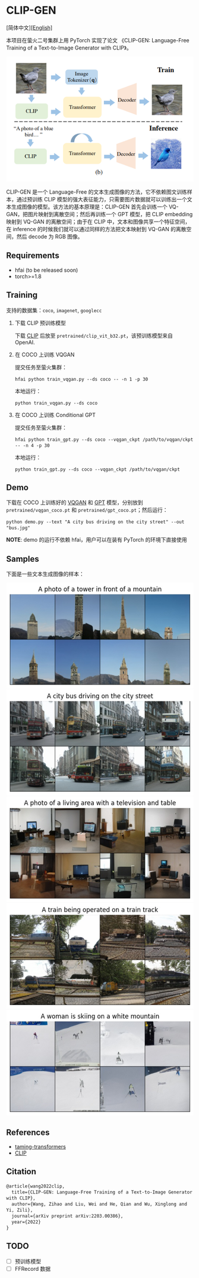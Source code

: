 
# CLIP-GEN

[简体中文][[English]](README_en.md)

本项目在萤火二号集群上用 PyTorch 实现了论文 《CLIP-GEN: Language-Free Training of a Text-to-Image Generator with CLIP》。

![clip-gen](assets/clip-gen.png)

CLIP-GEN 是一个 Language-Free 的文本生成图像的方法，它不依赖图文训练样本，通过预训练 CLIP 模型的强大表征能力，只需要图片数据就可以训练出一个文本生成图像的模型。该方法的基本原理是：CLIP-GEN 首先会训练一个 VQ-GAN，把图片映射到离散空间；然后再训练一个 GPT 模型，把 CLIP embedding 映射到 VQ-GAN 的离散空间；由于在 CLIP 中，文本和图像共享一个特征空间，在 inference 的时候我们就可以通过同样的方法把文本映射到 VQ-GAN 的离散空间，然后 decode 为 RGB 图像。


## Requirements

- hfai (to be released soon)
- torch>=1.8

## Training

支持的数据集：`coco`, `imagenet`, `googlecc`

1. 下载 CLIP 预训练模型

    下载 [CLIP](TODO) 后放至 `pretrained/clip_vit_b32.pt`，该预训练模型来自 OpenAI.

2. 在 COCO 上训练 VQGAN

    提交任务至萤火集群：
    ```shell
    hfai python train_vqgan.py --ds coco -- -n 1 -p 30
    ```

    本地运行：
    ```shell
    python train_vqgan.py --ds coco
    ```

3. 在 COCO 上训练 Conditional GPT

    提交任务至萤火集群：
    ```shell
    hfai python train_gpt.py --ds coco --vqgan_ckpt /path/to/vqgan/ckpt -- -n 4 -p 30
    ```

    本地运行：
    ```shell
    python train_gpt.py --ds coco --vqgan_ckpt /path/to/vqgan/ckpt
    ```

## Demo

下载在 COCO 上训练好的 [VQGAN](TODO) 和 [GPT](TODO) 模型，分别放到 `pretrained/vqgan_coco.pt` 和 `pretrained/gpt_coco.pt`；然后运行：

```shell
python demo.py --text "A city bus driving on the city street" --out "bus.jpg"
```

**NOTE**: demo 的运行不依赖 hfai，用户可以在装有 PyTorch 的环境下直接使用

## Samples

下面是一些文本生成图像的样本：

![tower](assets/tower.jpg)
![bus](assets/bus.jpg)
![living](assets/living.jpg)
![train](assets/train.jpg)
![skiing](assets/skiing.jpg)

## References

- [taming-transformers](https://github.com/CompVis/taming-transformers)
- [CLIP](https://github.com/openai/CLIP)

## Citation

```
@article{wang2022clip,
  title={CLIP-GEN: Language-Free Training of a Text-to-Image Generator with CLIP},
  author={Wang, Zihao and Liu, Wei and He, Qian and Wu, Xinglong and Yi, Zili},
  journal={arXiv preprint arXiv:2203.00386},
  year={2022}
}
```

## TODO

- [ ] 预训练模型
- [ ] FFRecord 数据
